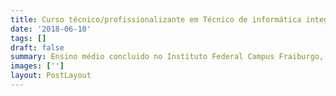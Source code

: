 ```yaml
---
title: Curso técnico/profissionalizante em Técnico de informática integrado ao ensino médio, Fraiburgo SC
date: '2018-06-10'
tags: []
draft: false
summary: Ensino médio concluido no Instituto Federal Campus Fraiburgo, com curso técnico de informática.
images: ['']
layout: PostLayout
---
```

